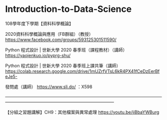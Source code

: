 # Introduction-to-Data-Science
108學年度下學期【資料科學概論】

2020資料科學概論與應用（FB群組）（教授）
https://www.facebook.com/groups/593125301511590/

Python 程式設計 | 世新大學 2020 春季班（課程教材）（講師）
https://yaojenkuo.io/pyprg-shu/

Python 程式設計 | 世新大學 2020 春季班上課共筆（講師）
https://colab.research.google.com/drive/1mUZrfVTsL6kR4PX41fCeDzEerBfeJe5-

發問處（講師）
https://www.sli.do/ ：X598

—————————————————————————————————————————————————————————————

【分組之習題講解】CH9：其他檔案與異常處理
https://youtu.be/jiBbaYWBurg
